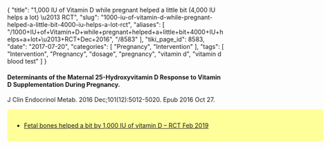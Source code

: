 {
    "title": "1,000 IU of Vitamin D while pregnant helped a little bit (4,000 IU helps a lot) \u2013 RCT",
    "slug": "1000-iu-of-vitamin-d-while-pregnant-helped-a-little-bit-4000-iu-helps-a-lot-rct",
    "aliases": [
        "/1000+IU+of+Vitamin+D+while+pregnant+helped+a+little+bit+4000+IU+helps+a+lot+\u2013+RCT+Dec+2016",
        "/8583"
    ],
    "tiki_page_id": 8583,
    "date": "2017-07-20",
    "categories": [
        "Pregnancy",
        "Intervention"
    ],
    "tags": [
        "Intervention",
        "Pregnancy",
        "dosage",
        "pregnancy",
        "vitamin d",
        "vitamin d blood test"
    ]
}


#### Determinants of the Maternal 25-Hydroxyvitamin D Response to Vitamin D Supplementation During Pregnancy.

J Clin Endocrinol Metab. 2016 Dec;101(12):5012-5020. Epub 2016 Oct 27.

<div class="border" style="background-color:#FF9;padding:15px;margin:10px 0;border-radius:5px;width:700px">

* [Fetal bones helped a bit by 1,000 IU of vitamin D – RCT Feb 2019](/posts/fetal-bones-helped-a-bit-by-1000-iu-of-vitamin-d-rct)